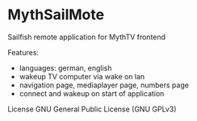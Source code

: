 # MythSailMote
Sailfish remote application for MythTV frontend

Features:
- languages: german, english
- wakeup TV computer via wake on lan
- navigation page, mediaplayer page, numbers page
- connect and wakeup on start of application

License
GNU General Public License (GNU GPLv3)
